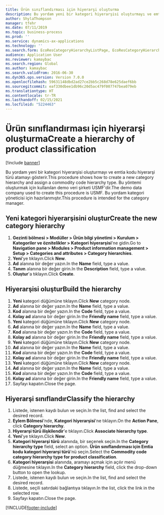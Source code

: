 ```yaml
---
title: Ürün sınıflandırması için hiyerarşi oluşturma
description: Bu yordam yeni bir kategori hiyerarşisi oluşturmayı ve emtia kodu hiyerarşi türü atamayı gösterir.
author: ShylaThompson
manager: tfehr
ms.date: 07/11/2019
ms.topic: business-process
ms.prod: ''
ms.service: dynamics-ax-applications
ms.technology: ''
ms.search.form: EcoResCategoryHierarchyListPage, EcoResCategoryHierarchyCreate, EcoResCategory, EcoResCategoryHierarchyRole, EcoResProductCategory, EcoResCategorySearchList, EcoResCategoryHierarchyFactbox, EcoResCategoryFriendlyName, EcoResCategoryAddProduct
audience: Application User
ms.reviewer: kamaybac
ms.search.region: Global
ms.author: kamaybac
ms.search.validFrom: 2016-06-30
ms.dyn365.ops.version: Version 7.0.0
ms.openlocfilehash: 59631148dbd2ad27ce2bb5c268d78e625daef6bb
ms.sourcegitcommit: eaf330dbee1db96c20d5ac479f007747bea079eb
ms.translationtype: HT
ms.contentlocale: tr-TR
ms.lasthandoff: 02/15/2021
ms.locfileid: "5224463"
---
```

# <a name="create-a-hierarchy-of-product-classification"></a><span data-ttu-id="99b7b-103">Ürün sınıflandırması için hiyerarşi oluşturma</span><span class="sxs-lookup"><span data-stu-id="99b7b-103">Create a hierarchy of product classification</span></span>

[!include [banner](../../includes/banner.md)]

<span data-ttu-id="99b7b-104">Bu yordam yeni bir kategori hiyerarşisi oluşturmayı ve emtia kodu hiyerarşi türü atamayı gösterir.</span><span class="sxs-lookup"><span data-stu-id="99b7b-104">This procedure shows how to create a new category hierarchy and assign a commodity code hierarchy type.</span></span> <span data-ttu-id="99b7b-105">Bu yöntemi oluşturmak için kullanılan demo veri şirketi USMF'dir.</span><span class="sxs-lookup"><span data-stu-id="99b7b-105">The demo data company used to create this procedure is USMF.</span></span> <span data-ttu-id="99b7b-106">Bu yordam kategori yöneticisi için hazırlanmıştır.</span><span class="sxs-lookup"><span data-stu-id="99b7b-106">This procedure is intended for the category manager.</span></span>


## <a name="create-the-new-category-hierarchy"></a><span data-ttu-id="99b7b-107">Yeni kategori hiyerarşisini oluştur</span><span class="sxs-lookup"><span data-stu-id="99b7b-107">Create the new category hierarchy</span></span>
1. <span data-ttu-id="99b7b-108">**Gezinti bölmesi > Modüller > Ürün bilgi yönetimi > Kurulum > Kategoriler ve öznitelikler > Kategori hiyerarşisi**'ne gidin.</span><span class="sxs-lookup"><span data-stu-id="99b7b-108">Go to **Navigation pane > Modules > Product information management > Setup > Categories and attributes > Category hierarchies**.</span></span>
2. <span data-ttu-id="99b7b-109">**Yeni**'ye tıklayın.</span><span class="sxs-lookup"><span data-stu-id="99b7b-109">Click **New**.</span></span>
3. <span data-ttu-id="99b7b-110">**Ad** alanına bir değer yazın.</span><span class="sxs-lookup"><span data-stu-id="99b7b-110">In the **Name** field, type a value.</span></span>
4. <span data-ttu-id="99b7b-111">**Tanım** alanına bir değer girin.</span><span class="sxs-lookup"><span data-stu-id="99b7b-111">In the **Description** field, type a value.</span></span>
5. <span data-ttu-id="99b7b-112">**Oluştur**'a tıklayın.</span><span class="sxs-lookup"><span data-stu-id="99b7b-112">Click **Create**.</span></span>

## <a name="build-the-hierarchy"></a><span data-ttu-id="99b7b-113">Hiyerarşisi oluştur</span><span class="sxs-lookup"><span data-stu-id="99b7b-113">Build the hierarchy</span></span>
1. <span data-ttu-id="99b7b-114">**Yeni** kategori düğümüne tıklayın.</span><span class="sxs-lookup"><span data-stu-id="99b7b-114">Click **New** category node.</span></span>
2. <span data-ttu-id="99b7b-115">**Ad** alanına bir değer yazın.</span><span class="sxs-lookup"><span data-stu-id="99b7b-115">In the **Name** field, type a value.</span></span>
3. <span data-ttu-id="99b7b-116">**Kod** alanına bir değer yazın.</span><span class="sxs-lookup"><span data-stu-id="99b7b-116">In the **Code** field, type a value.</span></span>
4. <span data-ttu-id="99b7b-117">**Kolay ad** alanına bir değer girin.</span><span class="sxs-lookup"><span data-stu-id="99b7b-117">In the **Friendly name** field, type a value.</span></span>
5. <span data-ttu-id="99b7b-118">**Yeni** kategori düğümüne tıklayın.</span><span class="sxs-lookup"><span data-stu-id="99b7b-118">Click **New** category node.</span></span>
6. <span data-ttu-id="99b7b-119">**Ad** alanına bir değer yazın.</span><span class="sxs-lookup"><span data-stu-id="99b7b-119">In the **Name** field, type a value.</span></span>
7. <span data-ttu-id="99b7b-120">**Kod** alanına bir değer yazın.</span><span class="sxs-lookup"><span data-stu-id="99b7b-120">In the **Code** field, type a value.</span></span>
8. <span data-ttu-id="99b7b-121">**Kolay ad** alanına bir değer girin.</span><span class="sxs-lookup"><span data-stu-id="99b7b-121">In the **Friendly name** field, type a value.</span></span>
9. <span data-ttu-id="99b7b-122">**Yeni** kategori düğümüne tıklayın.</span><span class="sxs-lookup"><span data-stu-id="99b7b-122">Click **New** category node.</span></span>
10. <span data-ttu-id="99b7b-123">**Ad** alanına bir değer yazın.</span><span class="sxs-lookup"><span data-stu-id="99b7b-123">In the **Name** field, type a value.</span></span>
11. <span data-ttu-id="99b7b-124">**Kod** alanına bir değer yazın.</span><span class="sxs-lookup"><span data-stu-id="99b7b-124">In the **Code** field, type a value.</span></span>
12. <span data-ttu-id="99b7b-125">**Kolay ad** alanına bir değer girin.</span><span class="sxs-lookup"><span data-stu-id="99b7b-125">In the **Friendly name** field, type a value.</span></span>
13. <span data-ttu-id="99b7b-126">**Yeni** kategori düğümüne tıklayın.</span><span class="sxs-lookup"><span data-stu-id="99b7b-126">Click **New** category node.</span></span>
14. <span data-ttu-id="99b7b-127">**Ad** alanına bir değer yazın.</span><span class="sxs-lookup"><span data-stu-id="99b7b-127">In the **Name** field, type a value.</span></span>
15. <span data-ttu-id="99b7b-128">**Kod** alanına bir değer yazın.</span><span class="sxs-lookup"><span data-stu-id="99b7b-128">In the **Code** field, type a value.</span></span>
16. <span data-ttu-id="99b7b-129">**Kolay ad** alanına bir değer girin.</span><span class="sxs-lookup"><span data-stu-id="99b7b-129">In the **Friendly name** field, type a value.</span></span>
17. <span data-ttu-id="99b7b-130">Sayfayı kapatın.</span><span class="sxs-lookup"><span data-stu-id="99b7b-130">Close the page.</span></span>

## <a name="classify-the-hierarchy"></a><span data-ttu-id="99b7b-131">Hiyerarşi sınıflandır</span><span class="sxs-lookup"><span data-stu-id="99b7b-131">Classify the hierarchy</span></span>
1. <span data-ttu-id="99b7b-132">Listede, istenen kaydı bulun ve seçin.</span><span class="sxs-lookup"><span data-stu-id="99b7b-132">In the list, find and select the desired record.</span></span>
2. <span data-ttu-id="99b7b-133">**Eylem Bölmesi**'nde, **Kategori hiyerarşisi**'ne tıklayın.</span><span class="sxs-lookup"><span data-stu-id="99b7b-133">On the **Action Pane**, click **Category hierarchy**.</span></span>
3. <span data-ttu-id="99b7b-134">**Hiyerarşi türü ilişkilendir**'e tıklayın.</span><span class="sxs-lookup"><span data-stu-id="99b7b-134">Click **Associate hierarchy type**.</span></span>
4. <span data-ttu-id="99b7b-135">**Yeni**'ye tıklayın.</span><span class="sxs-lookup"><span data-stu-id="99b7b-135">Click **New**.</span></span>
5. <span data-ttu-id="99b7b-136">**Kategori hiyerarşi türü** alanında, bir seçenek seçin.</span><span class="sxs-lookup"><span data-stu-id="99b7b-136">In the **Category hierarchy type** field, select an option.</span></span> <span data-ttu-id="99b7b-137">**Ürün sınıflandırması için Emtia kodu kategori hiyerarşi türü**'nü seçin.</span><span class="sxs-lookup"><span data-stu-id="99b7b-137">Select the **Commodity code category hierarchy type for product classification**.</span></span>  
6. <span data-ttu-id="99b7b-138">**Kategori hiyerarşisi** alanında, aramayı açmak için açılır menü düğmesine tıklayın.</span><span class="sxs-lookup"><span data-stu-id="99b7b-138">In the **Category hierarchy** field, click the drop-down button to open the lookup.</span></span>
7. <span data-ttu-id="99b7b-139">Listede, istenen kaydı bulun ve seçin.</span><span class="sxs-lookup"><span data-stu-id="99b7b-139">In the list, find and select the desired record.</span></span>
8. <span data-ttu-id="99b7b-140">Listede, seçili satırdaki bağlantıya tıklayın.</span><span class="sxs-lookup"><span data-stu-id="99b7b-140">In the list, click the link in the selected row.</span></span>
9. <span data-ttu-id="99b7b-141">Sayfayı kapatın.</span><span class="sxs-lookup"><span data-stu-id="99b7b-141">Close the page.</span></span>



[!INCLUDE[footer-include](../../../includes/footer-banner.md)]